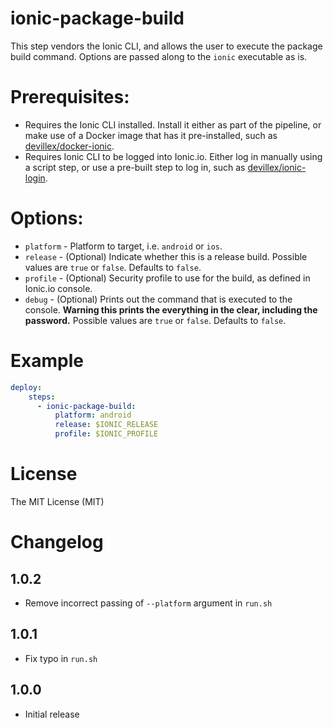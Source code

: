 # ionic-package-build

This step vendors the Ionic CLI, and allows the user to execute the
package build command. Options are passed along to the `ionic` executable as is.

# Prerequisites:

* Requires the Ionic CLI installed. Install it either as part of the pipeline, or make use of a Docker image that has it pre-installed, such as [devillex/docker-ionic](https://hub.docker.com/r/devillex/docker-ionic/).
* Requires Ionic CLI to be logged into Ionic.io. Either log in manually using a script step, or use a pre-built step to log in, such as [devillex/ionic-login](https://github.com/devillex/wercker-ionic-login-step).

# Options:

* `platform` - Platform to target, i.e. `android` or `ios`.
* `release` - (Optional) Indicate whether this is a release build. Possible values are `true` or `false`. Defaults to `false`.
* `profile` - (Optional) Security profile to use for the build, as defined in Ionic.io console.
* `debug` - (Optional) Prints out the command that is executed to the console. **Warning this prints the everything in the clear, including the password.** Possible values are `true` or `false`. Defaults to `false`.

# Example

```yml
deploy:
    steps:
      - ionic-package-build:
          platform: android
          release: $IONIC_RELEASE
          profile: $IONIC_PROFILE
```

# License

The MIT License (MIT)

# Changelog

## 1.0.2

- Remove incorrect passing of `--platform` argument in `run.sh`

## 1.0.1

- Fix typo in `run.sh`

## 1.0.0

- Initial release
